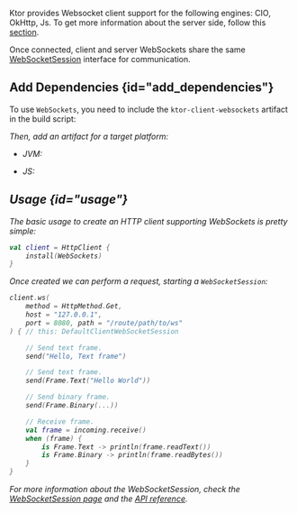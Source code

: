 [//]: # (title: Client WebSockets)

<include src="lib.md" include-id="outdated_warning"/>

Ktor provides Websocket client support for the following engines: CIO, OkHttp, Js. To get more information about 
the server side, follow this [section](websocket.md).

Once connected, client and server WebSockets share the same [WebSocketSession](websocket.md#WebSocketSession)
interface for communication.


## Add Dependencies {id="add_dependencies"}
To use `WebSockets`, you need to include the `ktor-client-websockets` artifact in the build script:

<var name="artifact_name" value="ktor-client-websockets"/>
<include src="lib.md" include-id="add_ktor_artifact"/>

Then, add an artifact for a target platform:
* JVM:

    <var name="artifact_name" value="ktor-client-websockets-jvm"/>
    <include src="lib.md" include-id="add_ktor_artifact"/>

* JS:

    <var name="artifact_name" value="ktor-client-websockets-js"/>
    <include src="lib.md" include-id="add_ktor_artifact"/>


## Usage {id="usage"}

The basic usage to create an HTTP client supporting WebSockets is pretty simple:

```kotlin
val client = HttpClient {
    install(WebSockets)
}
```

Once created we can perform a request, starting a `WebSocketSession`:

```kotlin
client.ws(
    method = HttpMethod.Get,
    host = "127.0.0.1",
    port = 8080, path = "/route/path/to/ws"
) { // this: DefaultClientWebSocketSession

    // Send text frame.
    send("Hello, Text frame")

    // Send text frame.
    send(Frame.Text("Hello World"))

    // Send binary frame.
    send(Frame.Binary(...))

    // Receive frame.
    val frame = incoming.receive()
    when (frame) {
        is Frame.Text -> println(frame.readText())
        is Frame.Binary -> println(frame.readBytes())
    }
}
```

For more information about the WebSocketSession, check the [WebSocketSession page](websocket.md#WebSocketSession) and the [API reference](https://api.ktor.io/%ktor_version%/io.ktor.client.features.websocket/).